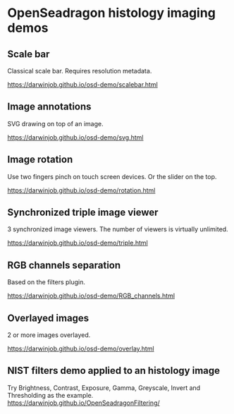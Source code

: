 # OpenSeadragon histology imaging demos
## Scale bar
Classical scale bar. Requires resolution metadata.

https://darwinjob.github.io/osd-demo/scalebar.html
## Image annotations
SVG drawing on top of an image. 

https://darwinjob.github.io/osd-demo/svg.html
## Image rotation
Use two fingers pinch on touch screen devices. Or the slider on the top.

https://darwinjob.github.io/osd-demo/rotation.html
## Synchronized triple image viewer
3 synchronized image viewers. The number of viewers is virtually unlimited. 

https://darwinjob.github.io/osd-demo/triple.html
## RGB channels separation
Based on the filters plugin.

https://darwinjob.github.io/osd-demo/RGB_channels.html
## Overlayed images
2 or more images overlayed. 

https://darwinjob.github.io/osd-demo/overlay.html
## NIST filters demo applied to an histology image
Try Brightness, Contrast, Exposure, Gamma, Greyscale, Invert and Thresholding as the example.
https://darwinjob.github.io/OpenSeadragonFiltering/
